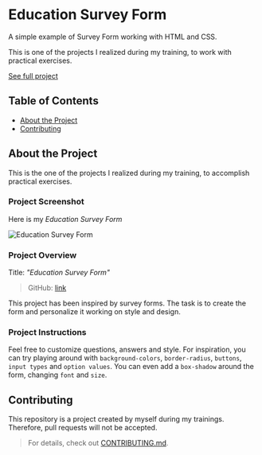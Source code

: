 # Education Survey Form

A simple example of Survey Form working with HTML and CSS.

This is one of the projects I realized during my training, to work with practical exercises.

[See full project](https://albchia.github.io/Education-Survey-Form/)

## Table of Contents

- [About the Project](#About-the-Project)
- [Contributing](#Contributing)

## About the Project

This is the one of the projects I realized during my training, to accomplish practical exercises.

### Project Screenshot

Here is my _Education Survey Form_

![Education Survey Form](https://user-images.githubusercontent.com/70691672/98252395-29a3bd80-1f7a-11eb-8bda-1f7f0ec73616.PNG)

### Project Overview

Title: _"Education Survey Form"_

> GitHub: [link](https://github.com/albchia/Education-Survey-Form.git)

This project has been inspired by survey forms. The task is to create the form and personalize it working on style and design.

### Project Instructions

Feel free to customize questions, answers and style.
For inspiration, you can try playing around with `background-colors`, `border-radius`, `buttons`, `input types` and `option values`.
You can even add a `box-shadow` around the form, changing `font` and `size`.

## Contributing

This repository is a project created by myself during my trainings.
Therefore, pull requests will not be accepted.

> For details, check out [CONTRIBUTING.md](CONTRIBUTING.md).
